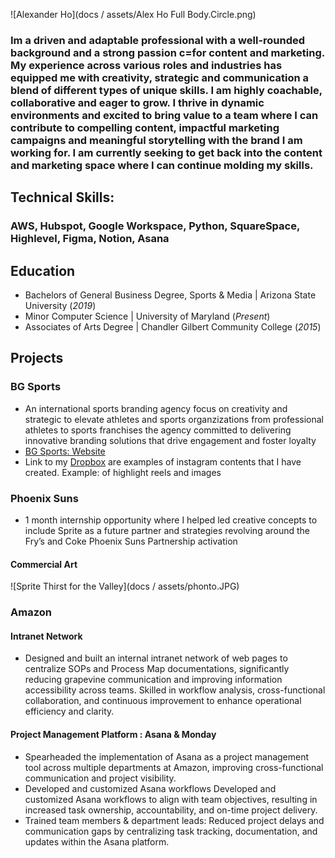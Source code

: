 

![Alexander Ho](docs / assets/Alex Ho Full Body.Circle.png)
### Im a driven and adaptable professional with a well-rounded background and a strong passion c=for content and marketing. My experience across various roles and industries has equipped me with creativity, strategic and communication a blend of different types of unique skills. I am highly coachable, collaborative and eager to grow. I thrive in dynamic environments and excited to bring value to a team where I can contribute to compelling content, impactful marketing campaigns and meaningful storytelling with the brand I am working for. I am currently seeking to get back into the content and marketing space where I can continue molding my skills.

## Technical Skills:

### AWS, Hubspot, Google Workspace, Python, SquareSpace, Highlevel, Figma, Notion, Asana

## Education
- Bachelors of General Business Degree, Sports & Media | Arizona State University (_2019_) 
- Minor Computer Science | University of Maryland (_Present_)
- Associates of Arts Degree | Chandler Gilbert Community College (_2015_)

## Projects
### BG Sports
- An international sports branding agency focus on creativity and strategic to elevate athletes and sports organzizations from  professional athletes to sports franchises the agency committed to delivering innovative branding solutions that drive engagement and foster loyalty
- [BG Sports: Website](https://www.bgseinc.com)
- Link to my [Dropbox](https://www.dropbox.com/scl/fo/00rd5rmpf41rxwjgibaux/AJS9C5VICq_yFOPAgrYW46Y?rlkey=mcs2il5hg61ybh21awc6zf8k4&e=1&dl=0) are examples of instagram contents that I have created. Example: of highlight reels and images
  
### Phoenix Suns
- 1 month internship opportunity where I helped led creative concepts to include Sprite as a future partner and strategies revolving around the Fry’s and Coke Phoenix Suns Partnership activation

#### Commercial Art 
![Sprite Thirst for the Valley](docs / assets/phonto.JPG)

### Amazon
#### Intranet Network
- Designed and built an internal intranet network of web pages to centralize SOPs and Process Map documentations, significantly reducing grapevine communication and improving information accessibility across teams. Skilled in workflow analysis, cross-functional collaboration, and continuous improvement to enhance operational efficiency and clarity. 

#### Project Management Platform : Asana & Monday
- Spearheaded the implementation of Asana as a project management tool across multiple departments at Amazon, improving cross-functional communication and project visibility.
- Developed and customized Asana workflows Developed and customized Asana workflows to align with team objectives, resulting in increased task ownership, accountability, and on-time project delivery.
- Trained team members & department leads: Reduced project delays and communication gaps by centralizing task tracking, documentation, and updates within the Asana platform.

